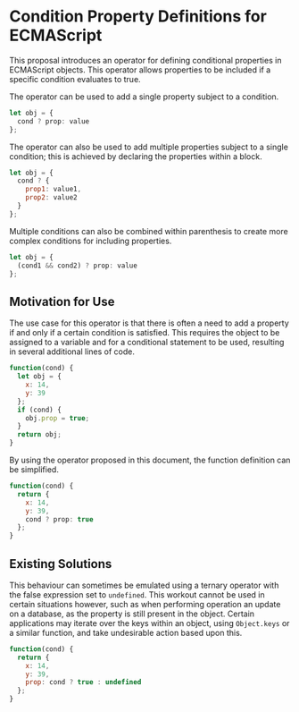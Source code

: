 # Condition Property Definitions for ECMAScript
This proposal introduces an operator for defining conditional properties in ECMAScript objects. This operator allows properties to be included if a specific condition evaluates to true.

The operator can be used to add a single property subject to a condition.

```js
let obj = {
  cond ? prop: value
};
```

The operator can also be used to add multiple properties subject to a single condition; this is achieved by declaring the properties within a block.

```js
let obj = {
  cond ? {
    prop1: value1,
    prop2: value2
  }
};
```

Multiple conditions can also be combined within parenthesis to create more complex conditions for including properties.

```js
let obj = {
  (cond1 && cond2) ? prop: value
};
```

## Motivation for Use

The use case for this operator is that there is often a need to add a property if and only if a certain condition is satisfied. This requires the object to be assigned to a variable and for a conditional statement to be used, resulting in several additional lines of code.

```js
function(cond) {
  let obj = {
    x: 14,
    y: 39
  };
  if (cond) {
    obj.prop = true;
  }
  return obj;
}
```

By using the operator proposed in this document, the function definition can be simplified.

```js
function(cond) {
  return {
    x: 14,
    y: 39,
    cond ? prop: true
  };
}
``` 

## Existing Solutions

This behaviour can sometimes be emulated using a ternary operator with the false expression set to `undefined`. This workout cannot be used in certain situations however, such as when performing operation an update on a database, as the property is still present in the object. Certain applications may iterate over the keys within an object, using `Object.keys` or a similar function, and take undesirable action based upon this.

```js
function(cond) {
  return {
    x: 14,
    y: 39,
    prop: cond ? true : undefined
  };
}
``` 
